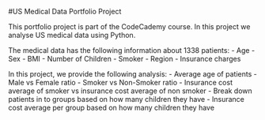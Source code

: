 #US Medical Data Portfolio Project

This portfolio project is part of the CodeCademy course. In this project we analyse US medical data using Python. 

The medical data has the following information about 1338 patients:
    - Age
    - Sex
    - BMI
    - Number of Children
    - Smoker
    - Region
    - Insurance charges


In this project, we provide the following analysis: 
    - Average age of patients
    - Male vs Female ratio
    - Smoker vs Non-Smoker ratio
    - Insurance cost average of smoker vs insurance cost average of non smoker
    - Break down patients in to groups based on how many children they have 
    - Insurance cost average per group based on how many children they have


